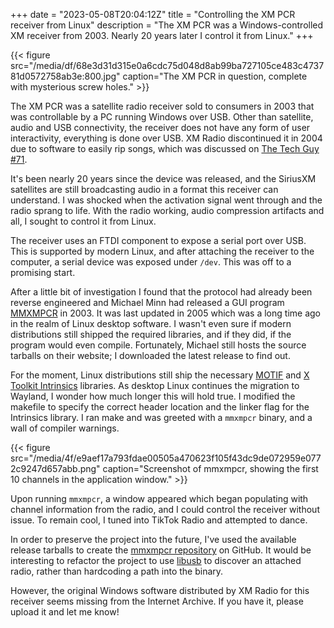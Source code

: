 +++
date = "2023-05-08T20:04:12Z"
title = "Controlling the XM PCR receiver from Linux"
description = "The XM PCR was a Windows-controlled XM receiver from 2003. Nearly 20 years later I control it from Linux."
+++

{{< figure src="/media/df/68e3d31d315e0a6cdc75d048d8ab99ba727105ce483c473781d0572758ab3e:800.jpg" caption="The XM PCR in question, complete with mysterious screw holes." >}}

The XM PCR was a satellite radio receiver sold to consumers in 2003 that was controllable by a PC running Windows over USB. Other than satellite, audio and USB connectivity, the receiver does not have any form of user interactivity, everything is done over USB. XM Radio discontinued it in 2004 due to software to easily rip songs, which was discussed on [The Tech Guy #71](https://archive.org/details/The_Tech_Guy_Audio_71/20040904-1.mp3).

It's been nearly 20 years since the device was released, and the SiriusXM satellites are still broadcasting audio in a format this receiver can understand. I was shocked when the activation signal went through and the radio sprang to life. With the radio working, audio compression artifacts and all, I sought to control it from Linux.

The receiver uses an FTDI component to expose a serial port over USB. This is supported by modern Linux, and after attaching the receiver to the computer, a serial device was exposed under `/dev`. This was off to a promising start.

After a little bit of investigation I found that the protocol had already been reverse engineered and Michael Minn had released a GUI program [MMXMPCR](https://michaelminn.com/linux/mmxmpcr/) in 2003. It was last updated in 2005 which was a long time ago in the realm of Linux desktop software. I wasn't even sure if modern distributions still shipped the required libraries, and if they did, if the program would even compile. Fortunately, Michael still hosts the source tarballs on their website; I downloaded the latest release to find out.

For the moment, Linux distributions still ship the necessary [MOTIF](https://en.wikipedia.org/wiki/Motif_(software)) and [X Toolkit Intrinsics](https://en.wikipedia.org/wiki/X_Toolkit_Intrinsics) libraries. As desktop Linux continues the migration to Wayland, I wonder how much longer this will hold true. I modified the makefile to specify the correct header location and the linker flag for the Intrinsics library. I ran make and was greeted with a `mmxmpcr` binary, and a wall of compiler warnings.


{{< figure src="/media/4f/e9aef17a793fdae00505a470623f105f43dc9de072959e0772c9247d657abb.png" caption="Screenshot of mmxmpcr, showing the first 10 channels in the application window." >}}

Upon running `mmxmpcr`, a window appeared which began populating with channel information from the radio, and I could control the receiver without issue. To remain cool, I tuned into TikTok Radio and attempted to dance.

In order to preserve the project into the future, I've used the available release tarballs to create the [mmxmpcr repository](https://github.com/terinjokes/mmxmpcr) on GitHub. It would be interesting to refactor the project to use [libusb](https://libusb.info/) to discover an attached radio, rather than hardcoding a path into the binary.

However, the original Windows software distributed by XM Radio for this receiver seems missing from the Internet Archive. If you have it, please upload it and let me know!
